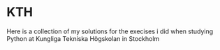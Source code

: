 # KTH

Here is a collection of my solutions for the execises i did when studying Python at Kungliga Tekniska Högskolan in Stockholm

